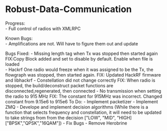 # Robust-Data-Communication
Progress: 	
	- Full control of radios with XMLRPC

Known Bugs: 		
	- Amplifications are not. Will have to figure them out and update

Bugs Fixed:
	- Missing length tag when Tx was stopped then started again
		FIX:Copy Block added and set to disable by default. Enable when
		file is loaded  
	- Hackrf One radio would freeze when it was assigned to be the Tx, 
	  the flowgraph was stopped, then started again.
		FIX: Updated HackRF firmware and libhackrf
	- Constellation did not change correctly
		FIX: When radio is stopped, the build/deconstruct packet functions
		are disconnected,regenerated, then connected
	- No transmission when setting the radio to 915 MHz
		FIX: The constant for 915MHz was incorrect. Changed constant from
		9.15e6 to 915e6
To Do: 
	- Implement packetizer
	- Implement ZMQ
	- Develope and implement decision algorithms (While there is a
	  function that selects frequency and constellation, it will need to be
	  updated to take strings from from the decision ["LOW", "MID", "HIGH]
	  ["BPSK","QPSK","16QAM"]) 
	- Fix Bugs
	- Remove Herobrine
		 
